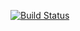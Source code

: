 [![Build Status](https://travis-ci.org/livestalker/mpc-launcher.svg?branch=master)](https://travis-ci.org/livestalker/mpc-launcher)